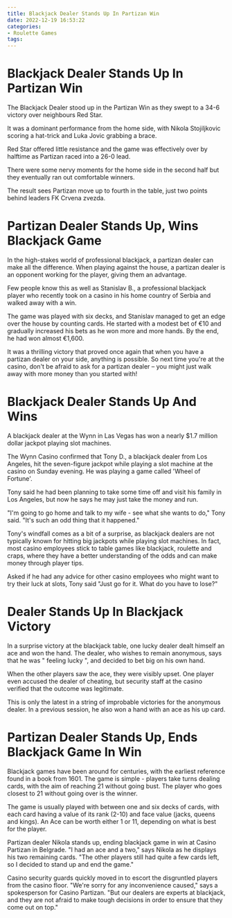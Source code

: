 ```yaml
---
title: Blackjack Dealer Stands Up In Partizan Win
date: 2022-12-19 16:53:22
categories:
- Roulette Games
tags:
---
```



#  Blackjack Dealer Stands Up In Partizan Win

The Blackjack Dealer stood up in the Partizan Win as they swept to a 34-6 victory over neighbours Red Star.

It was a dominant performance from the home side, with Nikola Stojiljkovic scoring a hat-trick and Luka Jovic grabbing a brace.

Red Star offered little resistance and the game was effectively over by halftime as Partizan raced into a 26-0 lead.

There were some nervy moments for the home side in the second half but they eventually ran out comfortable winners.

The result sees Partizan move up to fourth in the table, just two points behind leaders FK Crvena zvezda.

#  Partizan Dealer Stands Up, Wins Blackjack Game

In the high-stakes world of professional blackjack, a partizan dealer can make all the difference. When playing against the house, a partizan dealer is an opponent working for the player, giving them an advantage.

Few people know this as well as Stanislav B., a professional blackjack player who recently took on a casino in his home country of Serbia and walked away with a win.

The game was played with six decks, and Stanislav managed to get an edge over the house by counting cards. He started with a modest bet of €10 and gradually increased his bets as he won more and more hands. By the end, he had won almost €1,600.

It was a thrilling victory that proved once again that when you have a partizan dealer on your side, anything is possible. So next time you're at the casino, don't be afraid to ask for a partizan dealer – you might just walk away with more money than you started with!

#  Blackjack Dealer Stands Up And Wins

A blackjack dealer at the Wynn in Las Vegas has won a nearly $1.7 million dollar jackpot playing slot machines.

The Wynn Casino confirmed that Tony D., a blackjack dealer from Los Angeles, hit the seven-figure jackpot while playing a slot machine at the casino on Sunday evening. He was playing a game called 'Wheel of Fortune'.

Tony said he had been planning to take some time off and visit his family in Los Angeles, but now he says he may just take the money and run.

"I'm going to go home and talk to my wife - see what she wants to do," Tony said. "It's such an odd thing that it happened."

Tony's windfall comes as a bit of a surprise, as blackjack dealers are not typically known for hitting big jackpots while playing slot machines. In fact, most casino employees stick to table games like blackjack, roulette and craps, where they have a better understanding of the odds and can make money through player tips.

Asked if he had any advice for other casino employees who might want to try their luck at slots, Tony said "Just go for it. What do you have to lose?"

#  Dealer Stands Up In Blackjack Victory

In a surprise victory at the blackjack table, one lucky dealer dealt himself an ace and won the hand. The dealer, who wishes to remain anonymous, says that he was " feeling lucky ", and decided to bet big on his own hand.

When the other players saw the ace, they were visibly upset. One player even accused the dealer of cheating, but security staff at the casino verified that the outcome was legitimate.

This is only the latest in a string of improbable victories for the anonymous dealer. In a previous session, he also won a hand with an ace as his up card.

#  Partizan Dealer Stands Up, Ends Blackjack Game In Win

Blackjack games have been around for centuries, with the earliest reference found in a book from 1601. The game is simple - players take turns dealing cards, with the aim of reaching 21 without going bust. The player who goes closest to 21 without going over is the winner.

The game is usually played with between one and six decks of cards, with each card having a value of its rank (2-10) and face value (jacks, queens and kings). An Ace can be worth either 1 or 11, depending on what is best for the player.

Partizan dealer Nikola stands up, ending blackjack game in win at Casino Partizan in Belgrade. "I had an ace and a two," says Nikola as he displays his two remaining cards. "The other players still had quite a few cards left, so I decided to stand up and end the game."

Casino security guards quickly moved in to escort the disgruntled players from the casino floor. "We're sorry for any inconvenience caused," says a spokesperson for Casino Partizan. "But our dealers are experts at blackjack, and they are not afraid to make tough decisions in order to ensure that they come out on top."